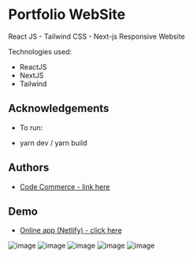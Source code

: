 # Portfolio WebSite

React JS - Tailwind CSS - Next-js
Responsive Website

Technologies used:

- ReactJS
- NextJS
- Tailwind

## Acknowledgements

- To run:

- yarn dev / yarn build

## Authors

- [ Code Commerce - link here ](https://www.youtube.com/watch?v=CMx51wpd7g4&t=166s)

## Demo

- [Online app (Netlify) - click here](https://sparkling-biscotti-552af8.netlify.app/#contact)

![image](https://user-images.githubusercontent.com/63982700/208564557-923cb8cc-82ba-42df-93c3-f83c5111cbbc.png)
![image](https://user-images.githubusercontent.com/63982700/208564584-64cb80e6-c7fb-4347-b73d-97a53d37d568.png)
![image](https://user-images.githubusercontent.com/63982700/208564599-b304da9b-ebf0-4097-be06-f840fd630ea3.png)
![image](https://user-images.githubusercontent.com/63982700/208564616-6e506629-81ee-4e92-8688-f146e3247c40.png)
![image](https://user-images.githubusercontent.com/63982700/208564636-bc8cbff8-9d33-479a-8302-b4c2194ee75a.png)
